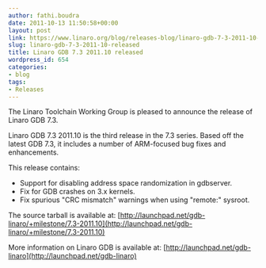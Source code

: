 ```yaml
---
author: fathi.boudra
date: 2011-10-13 11:50:58+00:00
layout: post
link: https://www.linaro.org/blog/releases-blog/linaro-gdb-7-3-2011-10-released/
slug: linaro-gdb-7-3-2011-10-released
title: Linaro GDB 7.3 2011.10 released
wordpress_id: 654
categories:
- blog
tags:
- Releases
---
```


The Linaro Toolchain Working Group is pleased to announce the release of Linaro GDB 7.3.

Linaro GDB 7.3 2011.10 is the third release in the 7.3 series.  Based off the latest GDB 7.3, it includes a number of ARM-focused bug fixes and enhancements.

This release contains:
* Support for disabling address space randomization in gdbserver.
* Fix for GDB crashes on 3.x kernels.
* Fix spurious "CRC mismatch" warnings when using "remote:" sysroot.

The source tarball is available at:
[http://launchpad.net/gdb-linaro/+milestone/7.3-2011.10](http://launchpad.net/gdb-linaro/+milestone/7.3-2011.10)

More information on Linaro GDB is available at:
[http://launchpad.net/gdb-linaro](http://launchpad.net/gdb-linaro)
